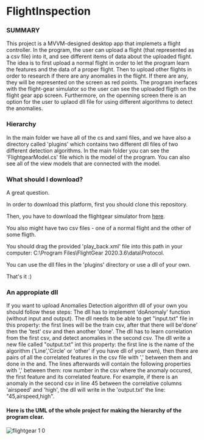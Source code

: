 # FlightInspection

### SUMMARY
This project is a MVVM-designed desktop app that implemets a flight controller.
In the program, the user can upload a flight (that represented as a csv file) into it, and see different items of data about the uploaded flight.
The idea is to first upload a normal flight in order to let the program learn the features and the data of a proper flight. Then to upload other flights in order to research if there are any anomalies in the flight. If there are any, they will be represented on the screen as red points.
The program inerfaces with the flight-gear simulator so the user can see the uploaded fligth on the flight gear app screen.
Furthermore, on the openning screen there is an option for the user to uplaod dll file for using different algorithms to detect the anomalies. 

### Hierarchy
In the main folder we have all of the cs and xaml files, and we have also a directory called 'plugins' which contains two different dll files of two different detection algorithms.
In the main folder you can see the 'FlightgearModel.cs' file which is the model of the program. You can also see all of the view models that are connected with the model. 

### What should I download?
A great question.

In order to download this platform, first you should clone this repository.

Then, you have to download the flightgear simulator from [here](https://www.flightgear.org/).

You also might have two csv files - one of a normal flight and the other of some fligth.

You should  drag the provided 'play_back.xml' file into this path in your computer:  C:\Program Files\FlightGear 2020.3.6\data\Protocol.

You can use the dll files in the 'plugins' directory or use a dll of your own.

That's it :)

### An appropiate dll
If you want to upload Anomalies Detection algorithm dll of your own you should follow these steps: 
The dll has to implement 'doAnomaly' function (without input and output).
The dll needs to be able to get "input.txt" file in this property: the first lines will be the train csv, after that there will be'done' then the 'test' csv and then another 'done'.
The dll has to learn correlation from the first csv, and detect anomalies in the second csv.
The dll write a new file called "output.txt" int this property: the first line is the name of the algorithm ('Line','Circle' or 'other' if you have dll of your own), then there are pairs of all the correlated features in the csv file with ',' between them and done in the and. The lines afterwards will contain the following properties with ',' between them: row number in the csv where the anomaly occured, the first feature and its correlated feature.
For example, if there is an anomaly in the second csv in line 45 between the correlative columns 'airspeed' and 'high',
the dll will write in the 'output.txt' the line: "45,airspeed,high".

#### Here is the UML of the whole project for making the hierarchy of the program clear.

![flightgear 1 0](https://user-images.githubusercontent.com/71650499/114557742-a433e000-9c72-11eb-84aa-e934ddc1d911.png)
